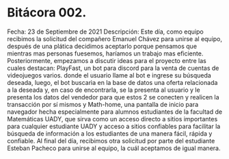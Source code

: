 # Bitácora 002.
Fecha: 23 de Septiembre de 2021
Descripción: Este día, como equipo recibimos la solicitud del compañero Emanuel Chávez para unirse al equipo, después de una plática decidimos aceptarlo porque pensamos que mientras mas personas fuesemos, haríamos un trabajo mas eficiente. Posteriormente, empezamos a discutir ideas para el proyecto entre las cuales destacan: PlayFast, un bot para discord para la venta de cuentas de videojuegos varios. donde el usuario llame al bot e ingrese su búsqueda deseada, luego, el bot buscarìa en la base de datos una oferta relacionada a la deseada y, en caso de encontrarla, se la presenta al usuario y le presenta los datos del vendedor para que estos 2 se conecten y realicen la transacción por sí mismos y Math-home, una pantalla de inicio para navegador hecha especialmente para alumnos estudiantes de la facultad de Matemáticas UADY, que sirva como un acceso directo a sitios importantes para cualquier estudiante UADY y acceso a sitios confiables para facilitar la búsqueda de información a los estudiantes de una manera fácil, rápida y confiable.
Al final del día, recibimos otra solicitud por parte del estudiante Esteban Pacheco para unirse al equipo, la cuál aceptamos de igual manera.
